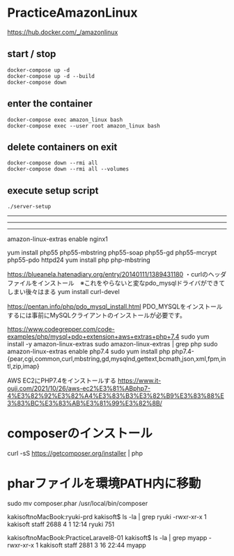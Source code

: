 # PracticeAmazonLinux
https://hub.docker.com/_/amazonlinux


## start / stop
```
docker-compose up -d
docker-compose up -d --build
docker-compose down
```

## enter the container
```
docker-compose exec amazon_linux bash
docker-compose exec --user root amazon_linux bash
```


## delete containers on exit
```
docker-compose down --rmi all
docker-compose down --rmi all --volumes
```

## execute setup script
``
./server-setup
``

_______________________________________________________________________________
_______________________________________________________________________________
_______________________________________________________________________________


amazon-linux-extras enable nginx1





yum install php55 php55-mbstring php55-soap php55-gd php55-mcrypt php55-pdo httpd24
yum install php php-mbstring





https://blueanela.hatenadiary.org/entry/20140111/1389431180
・curlのヘッダファイルをインストール　※これをやらないと変なpdo_mysqlドライバができてしまい後々はまる
yum install curl-devel


https://pentan.info/php/pdo_mysql_install.html
PDO_MYSQLをインストールするには事前にMySQLクライアントのインストールが必要です。



https://www.codegrepper.com/code-examples/php/mysql+pdo+extension+aws+extras+php+7.4
sudo yum install -y amazon-linux-extras
sudo  amazon-linux-extras | grep php
sudo amazon-linux-extras enable php7.4
sudo yum install php php7.4-{pear,cgi,common,curl,mbstring,gd,mysqlnd,gettext,bcmath,json,xml,fpm,intl,zip,imap}





AWS EC2にPHP7.4をインストールする
https://www.it-ouji.com/2021/10/26/aws-ec2%E3%81%ABphp7-4%E3%82%92%E3%82%A4%E3%83%B3%E3%82%B9%E3%83%88%E3%83%BC%E3%83%AB%E3%81%99%E3%82%8B/
# composerのインストール
curl -sS https://getcomposer.org/installer | php
 
# pharファイルを環境PATH内に移動
sudo mv composer.phar /usr/local/bin/composer



kakisoftnoMacBook:ryuki-prd kakisoft$ ls -la | grep ryuki
-rwxr-xr-x   1 kakisoft  staff  2688  4  1 12:14 ryuki
 751

kakisoftnoMacBook:PracticeLaravel8-01 kakisoft$ ls -la | grep myapp
-rwxr-xr-x   1 kakisoft  staff  2881  3 16 22:44 myapp



